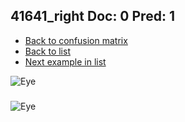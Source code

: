 ## 41641_right Doc: 0 Pred: 1
- [Back to confusion matrix](https://github.com/juliandewit/kaggle_retinopathy/blob/master/matrix.md)
- [Back to list](https://github.com/juliandewit/kaggle_retinopathy/blob/master/lists/01/list.md)
- [Next example in list](https://github.com/juliandewit/kaggle_retinopathy/blob/master/lists/01/41/41643_right.md)

![Eye](https://retinopaty.blob.core.windows.net/size1024/41641_right_0.jpeg)

### 

![Eye]()

